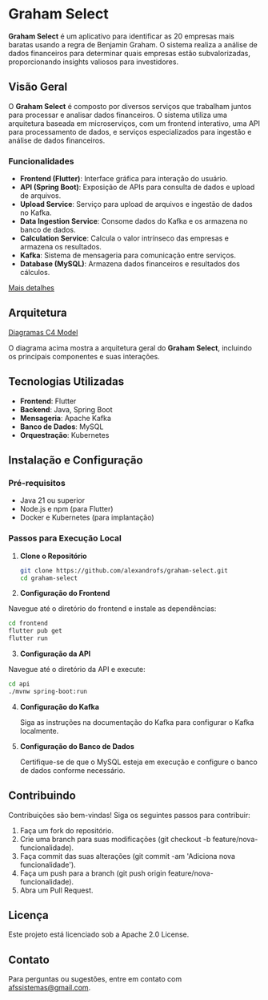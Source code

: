 # Graham Select

**Graham Select** é um aplicativo para identificar as 20 empresas mais baratas usando a regra de Benjamin Graham. O sistema realiza a análise de dados financeiros para determinar quais empresas estão subvalorizadas, proporcionando insights valiosos para investidores.

## Visão Geral

O **Graham Select** é composto por diversos serviços que trabalham juntos para processar e analisar dados financeiros. O sistema utiliza uma arquitetura baseada em microserviços, com um frontend interativo, uma API para processamento de dados, e serviços especializados para ingestão e análise de dados financeiros.

### Funcionalidades

- **Frontend (Flutter)**: Interface gráfica para interação do usuário.
- **API (Spring Boot)**: Exposição de APIs para consulta de dados e upload de arquivos.
- **Upload Service**: Serviço para upload de arquivos e ingestão de dados no Kafka.
- **Data Ingestion Service**: Consome dados do Kafka e os armazena no banco de dados.
- **Calculation Service**: Calcula o valor intrínseco das empresas e armazena os resultados.
- **Kafka**: Sistema de mensageria para comunicação entre serviços.
- **Database (MySQL)**: Armazena dados financeiros e resultados dos cálculos.

[Mais detalhes](docs/visao-produto.md)

## Arquitetura

[Diagramas C4 Model](https://alexandrofs.github.io/graham-select)

O diagrama acima mostra a arquitetura geral do **Graham Select**, incluindo os principais componentes e suas interações.

## Tecnologias Utilizadas

- **Frontend**: Flutter
- **Backend**: Java, Spring Boot
- **Mensageria**: Apache Kafka
- **Banco de Dados**: MySQL
- **Orquestração**: Kubernetes

## Instalação e Configuração

### Pré-requisitos

- Java 21 ou superior
- Node.js e npm (para Flutter)
- Docker e Kubernetes (para implantação)

### Passos para Execução Local

1. **Clone o Repositório**

   ```bash
   git clone https://github.com/alexandrofs/graham-select.git
   cd graham-select
   ```
2. **Configuração do Frontend**

Navegue até o diretório do frontend e instale as dependências:

   ```bash
   cd frontend
   flutter pub get
   flutter run
   ```
3. **Configuração da API**

Navegue até o diretório da API e execute:

   ```bash
   cd api
   ./mvnw spring-boot:run
   ```
4. **Configuração do Kafka**

   Siga as instruções na documentação do Kafka para configurar o Kafka localmente.

5. **Configuração do Banco de Dados**

   Certifique-se de que o MySQL esteja em execução e configure o banco de dados conforme necessário.

## Contribuindo

Contribuições são bem-vindas! Siga os seguintes passos para contribuir:

1. Faça um fork do repositório.
2. Crie uma branch para suas modificações (git checkout -b feature/nova-funcionalidade).
3. Faça commit das suas alterações (git commit -am 'Adiciona nova funcionalidade').
4. Faça um push para a branch (git push origin feature/nova-funcionalidade).
5. Abra um Pull Request.

## Licença

Este projeto está licenciado sob a Apache 2.0 License.

## Contato

Para perguntas ou sugestões, entre em contato com afssistemas@gmail.com.
